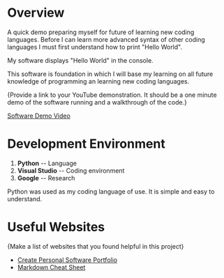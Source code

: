 # Overview

A quick demo preparing myself for future of learning new coding languages. Before I can learn more advanced syntax of other coding languages I must first understand how to print "Hello World".

My software displays "Hello World" in the console.

This software is foundation in which I will base my learning on all future knowledge of programming an learning new coding languages. 

{Provide a link to your YouTube demonstration.  It should be a one minute demo of the software running and a walkthrough of the code.}

[Software Demo Video](http://youtube.link.goes.here)

# Development Environment

1. **Python** -- Language
2. **Visual Studio** -- Coding environment
3. **Google** -- Research

Python was used as my coding language of use. It is simple and easy to understand.

# Useful Websites

{Make a list of websites that you found helpful in this project}
* [Create Personal Software Portfolio](https://byui-cse.github.io/cse310-course/lesson01/01-prove_campus.html)
* [Markdown Cheat Sheet](https://www.markdownguide.org/cheat-sh)
